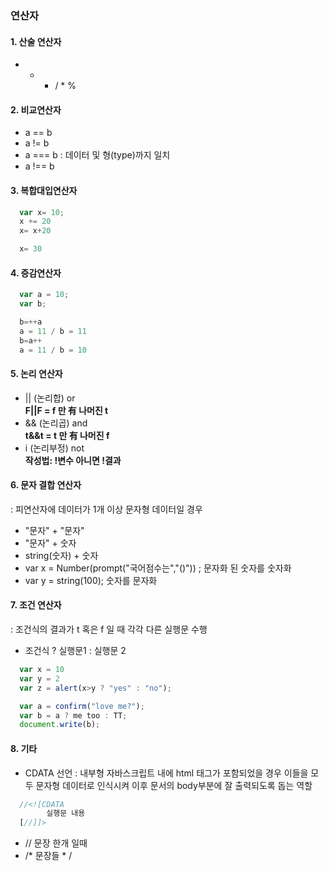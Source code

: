 ### 연산자
#### 1. 산술 연산자
  - + - / * %

#### 2. 비교연산자
  - a == b
  - a != b
  - a === b : 데이터 및 형(type)까지 일치
  - a !== b

#### 3. 복합대입연산자
```javascript
  var x= 10;
  x += 20
  x= x+20

  x= 30
```

#### 4. 증감연산자
```javascript
  var a = 10;
  var b;

  b=++a
  a = 11 / b = 11
  b=a++
  a = 11 / b = 10
```

#### 5. 논리 연산자
- || (논리합) or <br>
  <b> F||F = f 만 有 나머진 t </b>
- && (논리곱) and <br>
  <b> t&&t = t 만 有 나머진 f </b>
- i (논리부정) not <br>
  <b> 작성법: !변수 아니면 !결과 </b>

#### 6. 문자 결합 연산자
: 피연산자에 데이터가 1개 이상 문자형 데이터일 경우
- "문자" + "문자"
- "문자" + 숫자
- string(숫자) + 숫자
- var x = Number(prompt("국어점수는","()")) ; 문자화 된 숫자를 숫자화
- var y = string(100); 숫자를 문자화

#### 7. 조건 연산자
: 조건식의 결과가 t 혹은 f 일 때 각각 다른 실행문 수행
- 조건식 ? 실행문1 : 실행문 2
```javascript
  var x = 10
  var y = 2
  var z = alert(x>y ? "yes" : "no");

  var a = confirm("love me?");
  var b = a ? me too : TT;
  document.write(b);
```

#### 8. 기타
  - CDATA 선언 : 내부형 자바스크립트 내에 html 태그가 포함되었을 경우 이들을 모두 문자형 데이터로 인식시켜 이후 문서의 body부분에 잘 출력되도록 돕는 역할
```javascript
  //<![CDATA
        실행문 내용
  [//]]>
```
  - // 문장 한개 일때
  - /* 문장들 * /
